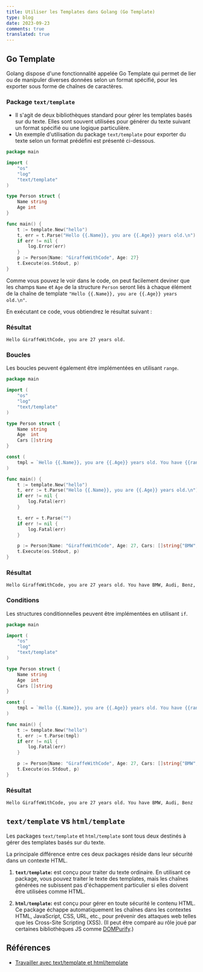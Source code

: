 ```yaml
---
title: Utiliser les Templates dans Golang (Go Template)
type: blog
date: 2023-09-23
comments: true
translated: true
---
```

## Go Template
Golang dispose d'une fonctionnalité appelée Go Template qui permet de lier ou de manipuler diverses données selon un format spécifié, pour les exporter sous forme de chaînes de caractères.

### Package `text/template`
- Il s'agit de deux bibliothèques standard pour gérer les templates basés sur du texte. Elles sont souvent utilisées pour générer du texte suivant un format spécifié ou une logique particulière.
- Un exemple d'utilisation du package `text/template` pour exporter du texte selon un format prédéfini est présenté ci-dessous.

```go
package main 

import ( 
	"os" 
	"log"
	"text/template" 
) 

type Person struct { 
	Name string 
	Age int 
} 

func main() { 
	t := template.New("hello") 
	t, err = t.Parse("Hello {{.Name}}, you are {{.Age}} years old.\n") 
	if err != nil {
		log.Error(err)
	}
	p := Person{Name: "GiraffeWithCode", Age: 27} 
	t.Execute(os.Stdout, p) 
}
```

Comme vous pouvez le voir dans le code, on peut facilement deviner que les champs `Name` et `Age` de la structure `Person` seront liés à chaque élément de la chaîne de template `"Hello {{.Name}}, you are {{.Age}} years old.\n"`.

En exécutant ce code, vous obtiendrez le résultat suivant :

### Résultat
```
Hello GiraffeWithCode, you are 27 years old.
```

### Boucles
Les boucles peuvent également être implémentées en utilisant `range`.

```go
package main

import (
    "os"
    "log"
    "text/template"
)

type Person struct {
    Name string
    Age  int
    Cars []string
}

const (
	tmpl = `Hello {{.Name}}, you are {{.Age}} years old. You have {{range .Cars}}{{.}}, {{end}}`
)

func main() {
    t := template.New("hello")
    t, err := t.Parse("Hello {{.Name}}, you are {{.Age}} years old.\n")
    if err != nil {
        log.Fatal(err)
    }

    t, err = t.Parse("")
    if err != nil {
        log.Fatal(err)
    }

    p := Person{Name: "GiraffeWithCode", Age: 27, Cars: []string{"BMW", "Audi", "Benz"}}
    t.Execute(os.Stdout, p)
}
```

### Résultat
```
Hello GiraffeWithCode, you are 27 years old. You have BMW, Audi, Benz,
```

### Conditions
Les structures conditionnelles peuvent être implémentées en utilisant `if`.

```go
package main

import (
    "os"
    "log"
    "text/template"
)

type Person struct {
    Name string
    Age  int
    Cars []string
}

const (
    tmpl = `Hello {{.Name}}, you are {{.Age}} years old. You have {{range .Cars}}{{.}}, {{end}}{{if .Cars}}{{else}}no car{{end}}`
)

func main() {
    t := template.New("hello")
    t, err := t.Parse(tmpl)
    if err != nil {
        log.Fatal(err)
    }

    p := Person{Name: "GiraffeWithCode", Age: 27, Cars: []string{"BMW", "Audi", "Benz"}}
    t.Execute(os.Stdout, p)
}
```

### Résultat
```
Hello GiraffeWithCode, you are 27 years old. You have BMW, Audi, Benz
```

## `text/template` vs `html/template`
Les packages `text/template` et `html/template` sont tous deux destinés à gérer des templates basés sur du texte.

La principale différence entre ces deux packages réside dans leur sécurité dans un contexte HTML.
1. **`text/template`:** est conçu pour traiter du texte ordinaire. En utilisant ce package, vous pouvez traiter le texte des templates, mais les chaînes générées ne subissent pas d'échappement particulier si elles doivent être utilisées comme HTML.

2. **`html/template`:** est conçu pour gérer en toute sécurité le contenu HTML. Ce package échappe automatiquement les chaînes dans les contextes HTML, JavaScript, CSS, URL, etc., pour prévenir des attaques web telles que les Cross-Site Scripting (XSS). (Il peut être comparé au rôle joué par certaines bibliothèques JS comme [DOMPurify](https://github.com/cure53/DOMPurify).)

## Références
- [Travailler avec text/template et html/template](https://subscription.packtpub.com/book/programming/9781789800982/1/ch01lvl1sec08/working-with-text-template-and-html-template)